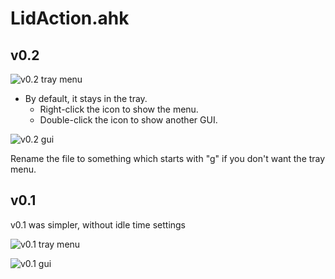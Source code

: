 # LidAction.ahk

## v0.2

![v0.2 tray menu](https://github.com/tamo/LidAction.ahk/assets/383537/8ea709d4-b78a-4599-b2bd-60edd718359a)

- By default, it stays in the tray.
  - Right-click the icon to show the menu.
  - Double-click the icon to show another GUI.

![v0.2 gui](https://github.com/tamo/LidAction.ahk/assets/383537/8826fb8f-3b46-4fb5-be91-25631583f5ed)

Rename the file to something which starts with "g"
if you don't want the tray menu.

## v0.1

v0.1 was simpler, without idle time settings

![v0.1 tray menu](https://github.com/tamo/LidAction.ahk/assets/383537/7754c797-7754-4439-a6e0-2638b6a18663)

![v0.1 gui](https://github.com/tamo/LidAction.ahk/assets/383537/61c71e43-491d-43bb-8563-be8002008401)
